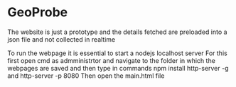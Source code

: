 # GeoProbe

The website is just a prototype and the details fetched are preloaded into a json file and not collected in realtime

To run the webpage it is essential to start a nodejs localhost server
For this first open cmd as admministrtor and navigate to the folder in which the webpages are saved and then type in commands
  npm install http-server -g
and
  http-server -p 8080
Then open the main.html file
